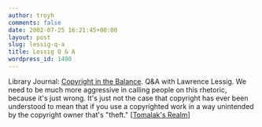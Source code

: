 ```yaml
---
author: troyh
comments: false
date: 2002-07-25 16:21:45+00:00
layout: post
slug: lessig-q-a
title: Lessig Q & A
wordpress_id: 1490
---
```


Library Journal: [Copyright in the Balance](http://libraryjournal.reviewsnews.com/index.asp?layout=article&articleid=CA231610&publication=libraryjournal). Q&A with Lawrence Lessig. We need to be much more aggressive in calling people on this rhetoric, because it's just wrong. It's just not the case that copyright has ever been understood to mean that if you use a copyrighted work in a way unintended by the copyright owner that's "theft." [[Tomalak's Realm](http://www.tomalak.org/)]
